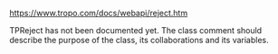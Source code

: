 https://www.tropo.com/docs/webapi/reject.htm

TPReject has not been documented yet. The class comment should describe the purpose of the class, its collaborations and its variables.